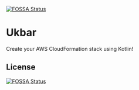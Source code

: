 [![FOSSA Status](https://app.fossa.io/api/projects/git%2Bgithub.com%2FPadreCaballo%2Fukbar.svg?type=shield)](https://app.fossa.io/projects/git%2Bgithub.com%2FPadreCaballo%2Fukbar?ref=badge_shield)

Ukbar
==================================

Create your AWS CloudFormation stack using Kotlin!

## License
[![FOSSA Status](https://app.fossa.io/api/projects/git%2Bgithub.com%2FPadreCaballo%2Fukbar.svg?type=large)](https://app.fossa.io/projects/git%2Bgithub.com%2FPadreCaballo%2Fukbar?ref=badge_large)